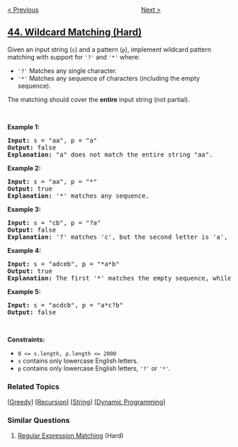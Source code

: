 <!--|This file generated by command(leetcode description); DO NOT EDIT.    |-->
<!--+----------------------------------------------------------------------+-->
<!--|@author    awesee <openset.wang@gmail.com>                           |-->
<!--|@link      https://github.com/awesee                                 |-->
<!--|@home      https://github.com/awesee/leetcode                        |-->
<!--+----------------------------------------------------------------------+-->

[< Previous](../multiply-strings "Multiply Strings")
　　　　　　　　　　　　　　　　
[Next >](../jump-game-ii "Jump Game II")

## [44. Wildcard Matching (Hard)](https://leetcode.com/problems/wildcard-matching "通配符匹配")

<p>Given an input string (<code>s</code>) and a pattern (<code>p</code>), implement wildcard pattern matching with support for <code>&#39;?&#39;</code> and <code>&#39;*&#39;</code> where:</p>

<ul>
	<li><code>&#39;?&#39;</code> Matches any single character.</li>
	<li><code>&#39;*&#39;</code> Matches any sequence of characters (including the empty sequence).</li>
</ul>

<p>The matching should cover the <strong>entire</strong> input string (not partial).</p>

<p>&nbsp;</p>
<p><strong>Example 1:</strong></p>

<pre>
<strong>Input:</strong> s = &quot;aa&quot;, p = &quot;a&quot;
<strong>Output:</strong> false
<strong>Explanation:</strong> &quot;a&quot; does not match the entire string &quot;aa&quot;.
</pre>

<p><strong>Example 2:</strong></p>

<pre>
<strong>Input:</strong> s = &quot;aa&quot;, p = &quot;*&quot;
<strong>Output:</strong> true
<strong>Explanation:</strong>&nbsp;&#39;*&#39; matches any sequence.
</pre>

<p><strong>Example 3:</strong></p>

<pre>
<strong>Input:</strong> s = &quot;cb&quot;, p = &quot;?a&quot;
<strong>Output:</strong> false
<strong>Explanation:</strong>&nbsp;&#39;?&#39; matches &#39;c&#39;, but the second letter is &#39;a&#39;, which does not match &#39;b&#39;.
</pre>

<p><strong>Example 4:</strong></p>

<pre>
<strong>Input:</strong> s = &quot;adceb&quot;, p = &quot;*a*b&quot;
<strong>Output:</strong> true
<strong>Explanation:</strong>&nbsp;The first &#39;*&#39; matches the empty sequence, while the second &#39;*&#39; matches the substring &quot;dce&quot;.
</pre>

<p><strong>Example 5:</strong></p>

<pre>
<strong>Input:</strong> s = &quot;acdcb&quot;, p = &quot;a*c?b&quot;
<strong>Output:</strong> false
</pre>

<p>&nbsp;</p>
<p><strong>Constraints:</strong></p>

<ul>
	<li><code>0 &lt;= s.length, p.length &lt;= 2000</code></li>
	<li><code>s</code> contains only lowercase English letters.</li>
	<li><code>p</code> contains only lowercase English letters, <code>&#39;?&#39;</code> or <code>&#39;*&#39;</code>.</li>
</ul>

### Related Topics
  [[Greedy](../../tag/greedy/README.md)]
  [[Recursion](../../tag/recursion/README.md)]
  [[String](../../tag/string/README.md)]
  [[Dynamic Programming](../../tag/dynamic-programming/README.md)]

### Similar Questions
  1. [Regular Expression Matching](../regular-expression-matching) (Hard)
